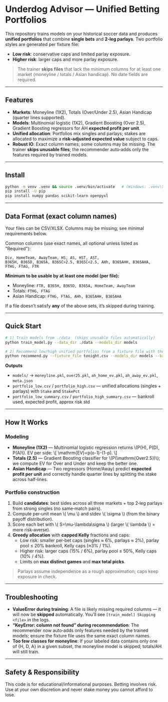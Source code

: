 # Underdog Advisor — Unified Betting Portfolios

This repository trains models on your historical soccer data and produces **unified portfolios** that combine **single bets** and **2‑leg parlays**. Two portfolio styles are generated per fixture file:

- **Low risk**: conservative caps and limited parlay exposure.  
- **Higher risk**: larger caps and more parlay exposure.

> The trainer **skips files** that lack the minimum columns for at least one market (moneyline / totals / Asian handicap). No date fields are required.

---

## Features
- **Markets**: Moneyline (1X2), Totals (Over/Under 2.5), Asian Handicap (quarter lines supported).
- **Models**: Multinomial logistic (1X2), Gradient Boosting (Over 2.5), Gradient Boosting regressors for AH **expected profit per unit**.
- **Unified allocation**: Portfolios mix singles and parlays; stakes are allocated to maximize a **risk‑adjusted expected value** subject to caps.
- **Robust IO**: Exact column names; some columns may be missing. The trainer **skips unusable files**; the recommender auto‑adds only the features required by trained models.

---

## Install

```bash
python -m venv .venv && source .venv/bin/activate   # (Windows: .venv\Scripts\activate)
pip install -U pip
pip install numpy pandas scikit-learn openpyxl
```

---

## Data Format (exact column names)

Your files can be CSV/XLSX. Columns may be missing; see minimal requirements below.

Common columns (use exact names, all optional unless listed as "Required"):
```
Div, HomeTeam, AwayTeam, HS, AS, HST, AST,
B365H, B365D, B365A, B365C>2.5, B365C<2.5, AHh, B365AHH, B365AHA,
FTHG, FTAG, FTR
```

**Minimum to be usable by at least one model (per file):**
- Moneyline: `FTR, B365H, B365D, B365A, HomeTeam, AwayTeam`
- Totals: `FTHG, FTAG`
- Asian Handicap: `FTHG, FTAG, AHh, B365AHH, B365AHA`

If a file doesn’t satisfy **any** of the above sets, it’s skipped during training.

---

## Quick Start

```bash
# 1) Train models from ./data  (skips unusable files automatically)
python train_model.py --data_dir ./data --models_dir models

# 2) Recommend low/high unified portfolios from a fixture file with the same columns
python recommend.py --fixture_file tonight.csv --models_dir models --bankroll 1000 --max_games 5 --max_picks 8
```

**Outputs**
- `models/` → `moneyline.pkl`, `over25.pkl`, `ah_home_ev.pkl`, `ah_away_ev.pkl`, `meta.json`
- `portfolio_low.csv` / `portfolio_high.csv` — unified allocations (singles + parlays) with `Stake` and `StakePct`
- `portfolio_low_summary.csv` / `portfolio_high_summary.csv` — bankroll used, expected profit, approx risk std

---

## How It Works

### Modeling
- **Moneyline (1X2)** — Multinomial logistic regression returns \\(P(H), P(D), P(A)\\). EV per side:
  \\[ \mathrm{EV}=p(o-1)-(1-p). \\]
- **Totals (2.5)** — Gradient Boosting classifier for \\(P(\mathrm{Over2.5})\\); we compute EV for Over and Under and keep the better one.
- **Asian Handicap** — Two regressors (Home/Away) predict **expected profit per unit** and correctly handle quarter lines by splitting the stake across half‑lines.

### Portfolio construction
1. Build **candidates**: best sides across all three markets + top 2‑leg parlays from strong singles (no same‑match pairs).
2. Compute per‑unit mean \\( \mu \\) and stdev \\( \sigma \\) (from the binary payoff distribution).
3. Score each bet with \\( S=\mu-\lambda\sigma \\) (larger \\( \lambda \\) = more risk‑averse).
4. **Greedy allocation** with **capped Kelly** fractions and caps:
   - Low risk: smaller per‑bet caps (singles ≈ 6%, parlays ≈ 2%), parlay pool ≤ 20% bankroll, Kelly caps (≈3% / 1%).
   - Higher risk: larger caps (15% / 6%), parlay pool ≤ 50%, Kelly caps (10% / 4%).
   - Limits on **max distinct games** and **max total picks**.

> Parlays assume independence as a rough approximation; caps keep exposure in check.

---

## Troubleshooting

- **ValueError during training**: A file is likely missing required columns — it will now be **skipped** automatically. You’ll see `[train_model] Skipping <file>` in the logs.
- **“KeyError: column not found” during recommendation**: The recommender now auto‑adds only features needed by the trained models; ensure the fixture file uses the same exact column names.
- **Too few classes for moneyline**: If your labeled data contains only one of {H, D, A} in a given subset, the moneyline model is skipped; totals/AH will still train.

---

## Safety & Responsibility

This code is for educational/informational purposes. Betting involves risk. Use at your own discretion and never stake money you cannot afford to lose.
